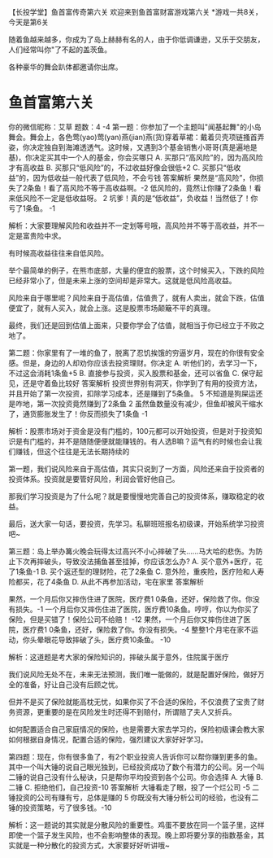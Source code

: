 【长投学堂】鱼首富传奇第六关
欢迎来到鱼首富财富游戏第六关
 *游戏一共8关，今天是第6关

随着鱼越来越多，你成为了岛上赫赫有名的人，由于你低调谦逊，又乐于交朋友，人们经常叫你"了不起的盖茨鱼。

各种豪华的舞会趴体都邀请你出席。


# 鱼首富第六关
你的微信昵称：艾草 题数：4
-4
第一题：你参加了一个主题叫"闻基起舞"的小岛舞会。舞会上，各色莺(yao)莺(yan)燕(jian)燕(货)穿着草裙：戴着贝壳项链搔首弄姿，你决定独自到海滩透透气。这时候，又遇到3个基金销售小哥哥(真是遍地是基)，你决定买其中一个人的基金，你会买哪只
 A. 买那只“高风险”的，因为高风险才有高收益
 B. 买那只“低风险”的，不过收益好像会很低+2
 C. 买那只“低收益”的，因为低收益一般代表了低风险，不会亏钱
答案解析
果然是“高风险”，你损失了2条鱼！看了高风险不等于高收益啊。-2
低风险的，竟然让你赚了2条鱼！看来低风险不一定是低收益呀。 2
坑爹！真的是“低收益”，负收益！当然低了！你亏了1条鱼。 -1
 

解析：大家要理解风险和收益并不一定划等号哦，高风险并不等于高收益，并不一定是富贵险中求。

有时候高收益往往来自低风险。

举个最简单的例子，在熊市底部，大量的便宜的股票，这个时候买入，下跌的风险已经非常小了，但是未来上涨的空间却是非常大。这就是低风险高收益。

风险来自于哪里呢？风险来自于高估值，估值贵了，就有人卖出，就会下跌，估值便宜了，就有人买入，就会上涨。这是股票市场颠簸不平的真理。

最终，我们还是回到估值上面来，只要你学会了估值，就相当于你已经立于不败之地了。

第二题：你家里有了一堆的鱼了，脱离了忍饥挨饿的穷逼岁月，现在的你很有安全感。但是，身边的人却劝你应该去投资理财。你决定
 A. 听他们的，去学习一下，不过这会消耗1条鱼+5
 B. 直接参与投资，买入股票和基金，还可以省鱼
 C. 保守起见，还是守着鱼比较好
答案解析
投资世界别有洞天，你学到了有用的投资方法，并且开始了第一次投资，扣除学习成本，还是赚到了5条鱼。 5
不知道是狗屎运还是咋地，第一次投资竟然赚到了2条鱼 2
虽然鱼数量没有减少，但鱼却被风干缩水了，通货膨胀发生了！你反而损失了1条鱼 -1
 

解析：股票市场对于资金是没有门槛的，100元都可以开始投资，但是对于投资知识是有门槛的，并不是随随便便就能赚钱的。有人选B嘛？运气有的时候也会让我们赚钱，但这个往往是无法长期持续的

第一题，我们说风险来自于高估值，其实只说到了一方面，风险还来自于投资者的投资体系。投资就是要管好风险，利润会管好他自己。

那我们学习投资是为了什么呢？就是要慢慢地完善自己的投资体系，赚取稳定的收益。

最后，送大家一句话，要投资，先学习。私聊班班报名初级课，开始系统学习投资吧~

第三题：岛上举办篝火晚会玩得太过高兴不小心摔破了头......马大哈的悲伤。为防止下次再摔破头，导致没法捕鱼甚至挂掉，你应该怎么办?
 A. 买个意外+医疗，花了1条鱼-1
 B. 买个返还型的理财险，花了2条鱼
 C. 意外险，重疾险，医疗险和人寿险都买，花了4条鱼
 D. 从此不再参加活动，宅在家里
答案解析
 

果然，一个月后你又摔伤住进了医院，医疗费1 0条鱼，还好，保险救了你。你没有损失。-1
一个月后你又摔伤住进了医院，医疗费10条鱼。哼哼，你以为你买了保险，但是买错了！保险公司不给赔！ -12
果然，一个月后你又摔伤住进了医院，医疗费1 0条鱼，还好，保险救了你。你没有损失。-4
整整1个月宅在家不运动，你头晕眼花导致摔破了头，医疗费10条鱼。 -10
 

解析：这道题是考大家的保险知识的，摔破头属于意外，住院属于医疗

我们说风险无处不在，未来无法预测，我们唯一能做的，就是配置好保险，做好万全的准备，好让自己没有后顾之忧。

但并不是买了保险就能高枕无忧，如果你买了不合适的保险，不仅浪费了宝贵了财务资源，更重要的是在风险发生时还得不到赔付，所谓赔了夫人又折兵。

如何配置适合自己家庭情况的保险，也是需要大家去学习的，保险初级课会教大家如何根据自身情况，配置合适的保险，强烈建议大家好好学习。

第四题：现在，你有很多鱼了，有2个职业投资人告诉你可以帮你赚到更多的鱼。其中一个叫大锤的说自己眼光独到，已经投资成功了数个有潜力的公司。另一个叫二锤的说自己没有什么秘诀，只是帮你平均投资到各个公司。你会选择
 A. 大锤
 B. 二锤
 C. 拒绝他们，自己投资-10
答案解析
大锤看走了眼，投了一个烂公司 -5
二锤投资的公司有赚有亏，总体是赚的 5
你既没有大锤分析公司的经验，也没有二锤的投资策略，亏了很多钱。-10
 

解析：这一题说的其实就是分散风险的重要性。鸡蛋不要放在同一个篮子里，这样即使一个篮子发生风险，也不会影响整体的表现。晚上即将要分享的指数基金，其实就是一种分散化的投资方式，大家要好好听讲哦~

